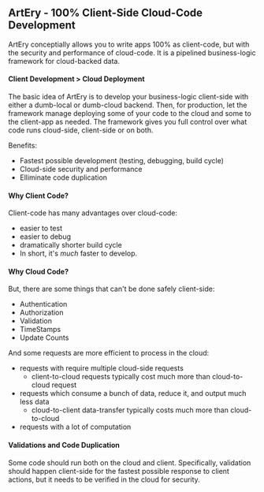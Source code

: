 ## ArtEry - 100% Client-Side Cloud-Code Development

ArtEry conceptially allows you to write apps 100% as client-code, but with the security and performance of cloud-code. It is a pipelined business-logic framework for cloud-backed data.

#### Client Development > Cloud Deployment

The basic idea of ArtEry is to develop your business-logic client-side with either a dumb-local or dumb-cloud backend. Then, for production, let the framework manage deploying some of your code to the cloud and some to the client-app as needed. The framework gives you full control over what code runs cloud-side, client-side or on both.

Benefits:

* Fastest possible development (testing, debugging, build cycle)
* Cloud-side security and performance
* Elliminate code duplication

#### Why Client Code?

Client-code has many advantages over cloud-code:

* easier to test
* easier to debug
* dramatically shorter build cycle
* In short, it's *much* faster to develop.

#### Why Cloud Code?

But, there are some things that can't be done safely client-side:

* Authentication
* Authorization
* Validation
* TimeStamps
* Update Counts

And some requests are more efficient to process in the cloud:

* requests with require multiple cloud-side requests
  * client-to-cloud requests typically cost much more than cloud-to-cloud request
* requests which consume a bunch of data, reduce it, and output much less data
  * cloud-to-client data-transfer typically costs much more than cloud-to-cloud
* requests with a lot of computation

#### Validations and Code Duplication

Some code should run both on the cloud and client. Specifically, validation should happen client-side for the fastest possible response to client actions, but it needs to be verified in the cloud for security.
